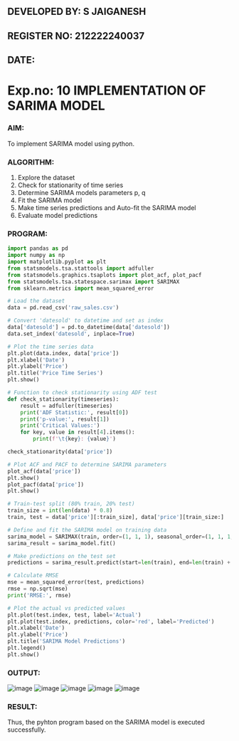 ## DEVELOPED BY: S JAIGANESH
## REGISTER NO: 212222240037
## DATE:
# Exp.no: 10   IMPLEMENTATION OF SARIMA MODEL

### AIM:
To implement SARIMA model using python.
### ALGORITHM:
1. Explore the dataset
2. Check for stationarity of time series
3. Determine SARIMA models parameters p, q
4. Fit the SARIMA model
5. Make time series predictions and Auto-fit the SARIMA model
6. Evaluate model predictions
### PROGRAM:
```py
import pandas as pd
import numpy as np
import matplotlib.pyplot as plt
from statsmodels.tsa.stattools import adfuller
from statsmodels.graphics.tsaplots import plot_acf, plot_pacf
from statsmodels.tsa.statespace.sarimax import SARIMAX
from sklearn.metrics import mean_squared_error

# Load the dataset
data = pd.read_csv('raw_sales.csv')

# Convert 'datesold' to datetime and set as index
data['datesold'] = pd.to_datetime(data['datesold'])
data.set_index('datesold', inplace=True)

# Plot the time series data
plt.plot(data.index, data['price'])
plt.xlabel('Date')
plt.ylabel('Price')
plt.title('Price Time Series')
plt.show()

# Function to check stationarity using ADF test
def check_stationarity(timeseries):
    result = adfuller(timeseries)
    print('ADF Statistic:', result[0])
    print('p-value:', result[1])
    print('Critical Values:')
    for key, value in result[4].items():
        print(f'\t{key}: {value}')

check_stationarity(data['price'])

# Plot ACF and PACF to determine SARIMA parameters
plot_acf(data['price'])
plt.show()
plot_pacf(data['price'])
plt.show()

# Train-test split (80% train, 20% test)
train_size = int(len(data) * 0.8)
train, test = data['price'][:train_size], data['price'][train_size:]

# Define and fit the SARIMA model on training data
sarima_model = SARIMAX(train, order=(1, 1, 1), seasonal_order=(1, 1, 1, 12))
sarima_result = sarima_model.fit()

# Make predictions on the test set
predictions = sarima_result.predict(start=len(train), end=len(train) + len(test) - 1, dynamic=False)

# Calculate RMSE
mse = mean_squared_error(test, predictions)
rmse = np.sqrt(mse)
print('RMSE:', rmse)

# Plot the actual vs predicted values
plt.plot(test.index, test, label='Actual')
plt.plot(test.index, predictions, color='red', label='Predicted')
plt.xlabel('Date')
plt.ylabel('Price')
plt.title('SARIMA Model Predictions')
plt.legend()
plt.show()

```
### OUTPUT:
![image](https://github.com/user-attachments/assets/52346d8e-0844-44f3-b936-fed1d716e1e2)
![image](https://github.com/user-attachments/assets/dc17f772-0e47-419d-b507-bffe3e266f4e)
![image](https://github.com/user-attachments/assets/c57e30d8-f75d-4bdb-8c21-11ee1dde7b1b)
![image](https://github.com/user-attachments/assets/44305b0b-6083-41fb-8d7b-97e598c8704e)
![image](https://github.com/user-attachments/assets/77751eba-d7b0-4ca6-aac4-9352a0744769)


### RESULT:
Thus, the pyhton program based on the SARIMA model is executed successfully.
